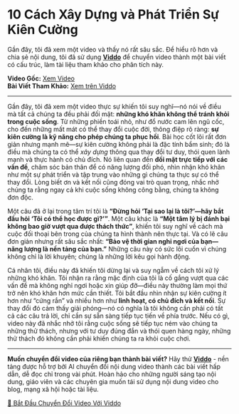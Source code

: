 # 10 Cách Xây Dựng và Phát Triển Sự Kiên Cường

Gần đây, tôi đã xem một video và thấy nó rất sâu sắc. Để hiểu rõ hơn và chia sẻ nội dung, tôi đã sử dụng **[Viddo](https://viddo.pro/)** để chuyển video thành một bài viết có cấu trúc, làm tài liệu tham khảo cho phân tích này.

**Video Gốc:** [Xem Video](https://www.youtube.com/watch?v=VNCL1glwyOI)  
**Bài Viết Tham Khảo:** [Xem trên Viddo](https://viddo.pro/zh/video-result/7522369d-f7b2-4c3c-9bd4-1600fa86ee33)

---

Gần đây, tôi đã xem một video thực sự khiến tôi suy nghĩ—nó nói về điều mà tất cả chúng ta đều phải đối mặt: **những khó khăn không thể tránh khỏi trong cuộc sống**. Từ những phiền toái nhỏ, như đổ nước cam lên ngũ cốc, cho đến những mất mát có thể thay đổi cuộc đời, thông điệp rõ ràng: **sự kiên cường là kỹ năng cho phép chúng ta phục hồi**. Bài học cốt lõi rất đơn giản nhưng mạnh mẽ—sự kiên cường không phải là đặc tính bẩm sinh; đó là điều mà chúng ta có thể *xây dựng* thông qua thay đổi tư duy, thói quen lành mạnh và thực hành có chủ đích. Nó liên quan đến **đối mặt trực tiếp với các vấn đề**, chăm sóc bản thân để có năng lượng đối phó, nhìn nhận khó khăn như một sự phát triển và tập trung vào những gì chúng ta thực sự có thể thay đổi. Lòng biết ơn và kết nối cũng đóng vai trò quan trọng, nhắc nhở chúng ta rằng ngay cả khi cuộc sống không công bằng, chúng ta không đơn độc.

Một câu đã ở lại trong tâm trí tôi là **“Đừng hỏi ‘Tại sao lại là tôi?’—hãy bắt đầu hỏi ‘Tôi có thể học được gì?’”**. Một câu khác là **“Một tâm lý bị đánh bại không bao giờ vượt qua được thách thức”**, khiến tôi suy nghĩ về cách mà cuộc đối thoại bên trong của chúng ta hình thành nên thực tại. Và có lẽ câu đơn giản nhưng rất sâu sắc nhất: **“Bảo vệ thời gian nghỉ ngơi của bạn—năng lượng là nền tảng của bạn.”** Những câu này có sức lôi cuốn vì chúng không chỉ là lời khuyên; chúng là những lời kêu gọi hành động.

Cá nhân tôi, điều này đã khiến tôi dừng lại và suy ngẫm về cách tôi xử lý những khó khăn. Tôi nhận ra rằng mặc định của tôi là cố gắng vượt qua các vấn đề mà không nghỉ ngơi hoặc xin giúp đỡ—điều này thường làm mọi thứ trở nên khó khăn hơn mức cần thiết. Tôi bắt đầu nhìn nhận sự kiên cường ít hơn như “cứng rắn” và nhiều hơn như **linh hoạt, có chủ đích và kết nối**. Sự thay đổi đó cảm thấy giải phóng—nó có nghĩa là tôi không cần phải có tất cả các câu trả lời, chỉ cần sự sẵn sàng tiếp tục tiến về phía trước. Nếu có gì, video này đã nhắc nhở tôi rằng cuộc sống sẽ tiếp tục ném vào chúng ta những thử thách, nhưng với tư duy đúng đắn và thói quen hàng ngày, những thử thách đó không cần phải khiến chúng ta ra khỏi cuộc chơi.

---

**Muốn chuyển đổi video của riêng bạn thành bài viết?** Hãy thử **[Viddo](https://viddo.pro/)** - nền tảng được hỗ trợ bởi AI chuyển đổi nội dung video thành các bài viết hấp dẫn, dễ đọc chỉ trong vài phút. Hoàn hảo cho những người sáng tạo nội dung, giáo viên và các chuyên gia muốn tái sử dụng nội dung video cho blog, mạng xã hội hoặc tài liệu.

[🚀 Bắt Đầu Chuyển Đổi Video Với Viddo](https://viddo.pro/)